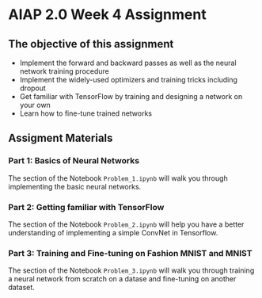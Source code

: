 # AIAP 2.0 Week 4 Assignment

## The objective of this assignment
* Implement the forward and backward passes as well as the neural network training procedure
* Implement the widely-used optimizers and training tricks including dropout
* Get familiar with TensorFlow by training and designing a network on your own
* Learn how to fine-tune trained networks

## Assigment Materials

### Part 1: Basics of Neural Networks 
The section of the Notebook `Problem_1.ipynb` will walk you through implementing the basic neural networks.

### Part 2: Getting familiar with TensorFlow 
The section of the Notebook `Problem_2.ipynb` will help you have a better understanding of implementing a simple ConvNet in Tensorflow.

### Part 3: Training and Fine-tuning on Fashion MNIST and MNIST 
The section of the Notebook `Problem_3.ipynb` will walk you through training a neural network from scratch on a datase and fine-tuning on another dataset.


